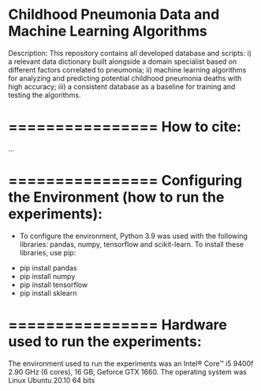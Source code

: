 # Childhood Pneumonia Data and Machine Learning Algorithms
 
 
Description: This repository contains all developed database and scripts:
i) a relevant data dictionary built alongside a domain specialist based on different factors correlated to pneumonia; 
ii) machine learning algorithms for analyzing and predicting potential childhood pneumonia deaths with high accuracy; 
iii) a consistent database as a baseline for training and testing the algorithms.
 
 
================
How to cite:
================
...
 
 
 
================
Configuring the Environment (how to run the experiments):
================
 
- To configure the environment, Python 3.9 was used with the following libraries: pandas, numpy, tensorflow and scikit-learn.
To install these libraries, use pip:
* pip install pandas
* pip install numpy
* pip install tensorflow
* pip install sklearn

 
 
================
Hardware used to run the experiments:
================
 
The environment used to run the experiments was an Intel® Core™ i5 9400f 2.90 GHz (6 cores), 16 GB, Geforce GTX 1660.
The operating system was Linux Ubuntu 20.10 64 bits
